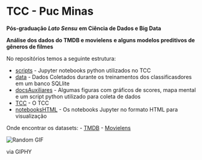
  

# TCC - Puc Minas

**Pós-graduação**  _**Lato Sensu**_  **em Ciência de Dados e Big Data**

**Análise dos dados do TMDB e movielens**  **e alguns modelos preditivos de gêneros de filmes**
  
  No repositórios temos a seguinte estrutura:
  - [scripts](https://github.com/igorwc/tcc-puc-minas/tree/master/scripts) - Jupyter notebooks python utilizados no TCC 
  - [data](https://github.com/igorwc/tcc-puc-minas/tree/master/data) - Dados Coletados durante os treinamentos dos classificasdores em um banco SQLlite
  - [docsAuxiliares](https://github.com/igorwc/tcc-puc-minas/tree/master/docsAuxiliares) - Algumas figuras com gráficos de scores, mapa mental e um script python utilizado para coleta de dados
  - [TCC](https://github.com/igorwc/tcc-puc-minas/tree/master/TCC) - O TCC
  - [notebooksHTML](https://github.com/igorwc/tcc-puc-minas/tree/master/notebooksHTML) - Os notebooks Jupyter no formato HTML para visualização
   
  Onde encontrar os datasets:
    - [TMDB](https://www.kaggle.com/tmdb/tmdb-movie-metadata) 
    - [Movielens](https://grouplens.org/datasets/movielens/25m) 

  

![Random GIF](https://media.giphy.com/media/DHqth0hVQoIzS/giphy.gif)

via GIPHY
